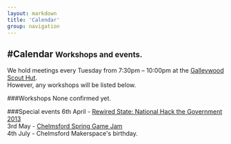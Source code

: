 ```yaml
---
layout: markdown
title: 'Calendar'
group: navigation
---
```


#Calendar <small>Workshops and events.</small>
---

We hold meetings every Tuesday from 7:30pm – 10:00pm at the [Galleywood Scout Hut](https://maps.google.com/maps?hl=en&ll=51.702403,0.478308&spn=0.001805,0.005252&t=h&z=18).  
However, any workshops will be listed below.

###Workshops
None confirmed yet.

###Special events 
6th April - [Rewired State: National Hack the Government 2013](https://groups.google.com/d/topic/chelmsford_makerspace/4CL9lRvX6QI/discussion)  
3rd May - [Chelmsford Spring Game Jam](http://gamejam.cmspace.org)  
4th July - Chelmsford Makerspace's birthday.